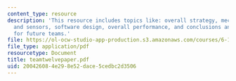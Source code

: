 ```yaml
---
content_type: resource
description: 'This resource includes topics like: overall strategy, mechanical design
  and sensors, software design, overall performance, and conclusions and suggestions
  for future teams.'
file: https://ol-ocw-studio-app-production.s3.amazonaws.com/courses/6-186-mobile-autonomous-systems-laboratory-january-iap-2005/200426084e298e52dace5cedbc2d3506_teamtwelvepaper.pdf
file_type: application/pdf
resourcetype: Document
title: teamtwelvepaper.pdf
uid: 20042608-4e29-8e52-dace-5cedbc2d3506
---
```

